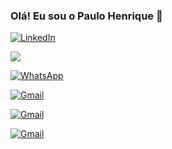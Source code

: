 ### Olá! Eu sou o Paulo Henrique 👋

[![LinkedIn](https://img.shields.io/badge/LinkedIn-0077B5?style=for-the-badge&logo=linkedin&logoColor=white)](https://www.linkedin.com/in/paulo-henrique-trentin-641425341/)

<a href="mailto:paulotrentinctt@gmail.com?"><img src="https://img.shields.io/badge/gmail-%23DD0031.svg?&style=for-the-badge&logo=gmail&logoColor=white"/></a>

[![WhatsApp](https://img.shields.io/badge/WhatsApp-25D366?style=for-the-badge&logo=whatsapp&logoColor=white)](https://w.app/nO2EDt)

[![Gmail](https://img.shields.io/badge/Gmail-D14836?style=for-the-badge&logo=gmail&logoColor=white)](mailto:paulotrentinctt@gmail.com?subject=Contato&body=Ol%C3%A1%2C%20Paulo!%20Tudo%20bem%20com%20voc%C3%AA!%3F%20Peguei%20seu%20E-mail%20atrav%C3%A9s%20do%20seu%20GitHub%20%3A)

[![Gmail](https://img.shields.io/badge/Gmail-FF0000?style=for-the-badge&logo=gmail&logoColor=white)](mailto:paulotrentinctt@gmail.com?subject=Precisamos%20conversar&body=Ol%C3%A1%2C%20Paulo!%20Tudo%20bem%20com%20voc%C3%AA!%3F%20Peguei%20seu%20E-mail%20atrav%C3%A9s%20do%20GitHub%20%F0%9F%98%80)

[![Gmail](https://img.shields.io/badge/Gmail-FF0000?style=for-the-badge&logo=gmail&logoColor=white)](mailto:paulotrentinctt@gmail.com?subject=Quero%20falar%20com%20voc%C3%AA!&body=Ol%C3%A1%2C%20Paulo!%20Tudo%20bem%20com%20voc%C3%AA!%3F%20Peguei%20seu%20E-mail%20atrav%C3%A9s%20do%20seu%20GitHub%20%F0%9F%98%80)







